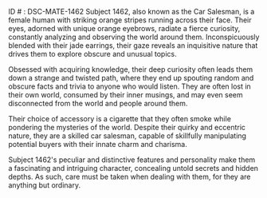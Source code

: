 ID # : DSC-MATE-1462
Subject 1462, also known as the Car Salesman, is a female human with striking orange stripes running across their face. Their eyes, adorned with unique orange eyebrows, radiate a fierce curiosity, constantly analyzing and observing the world around them. Inconspicuously blended with their jade earrings, their gaze reveals an inquisitive nature that drives them to explore obscure and unusual topics.

Obsessed with acquiring knowledge, their deep curiosity often leads them down a strange and twisted path, where they end up spouting random and obscure facts and trivia to anyone who would listen. They are often lost in their own world, consumed by their inner musings, and may even seem disconnected from the world and people around them.

Their choice of accessory is a cigarette that they often smoke while pondering the mysteries of the world. Despite their quirky and eccentric nature, they are a skilled car salesman, capable of skillfully manipulating potential buyers with their innate charm and charisma.

Subject 1462's peculiar and distinctive features and personality make them a fascinating and intriguing character, concealing untold secrets and hidden depths. As such, care must be taken when dealing with them, for they are anything but ordinary.